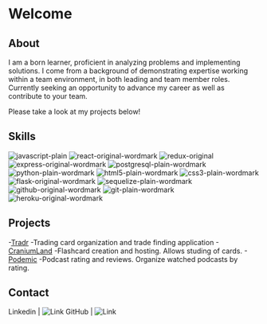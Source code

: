 # Welcome

## About
I am a born learner, proficient in analyzing problems and implementing solutions. I come from a background of demonstrating expertise working within a team environment, in both leading and team member roles. Currently seeking an opportunity to advance my career as well as contribute to your team.

Please take a look at my projects below!
## Skills

![javascript-plain](https://user-images.githubusercontent.com/72315462/119737097-bea1d180-be4c-11eb-8456-355e38f5f1c5.png)
![react-original-wordmark](https://user-images.githubusercontent.com/72315462/119737104-c1042b80-be4c-11eb-8edd-b2d43d6f9423.png)
![redux-original](https://user-images.githubusercontent.com/72315462/119737107-c2355880-be4c-11eb-9a94-a69aee6019f9.png)
![express-original-wordmark](https://user-images.githubusercontent.com/72315462/119737067-b8135a00-be4c-11eb-8997-1b864c4f2df3.png)
![postgresql-plain-wordmark](https://user-images.githubusercontent.com/72315462/119737099-bf3a6800-be4c-11eb-981b-0bc19f4470cd.png)
![python-plain-wordmark](https://user-images.githubusercontent.com/72315462/119737102-c06b9500-be4c-11eb-974d-04694070275e.png)
![html5-plain-wordmark](https://user-images.githubusercontent.com/72315462/119737095-be093b00-be4c-11eb-9e4c-af235119adab.png)
![css3-plain-wordmark](https://user-images.githubusercontent.com/72315462/119737065-b6499680-be4c-11eb-9fe9-1fb0a8a35aab.png)
![flask-original-wordmark](https://user-images.githubusercontent.com/72315462/119737077-b9dd1d80-be4c-11eb-8b0a-46df33b550ed.png)
![sequelize-plain-wordmark](https://user-images.githubusercontent.com/72315462/119737110-c2cdef00-be4c-11eb-8c8f-31407413c7eb.png)
![github-original-wordmark](https://user-images.githubusercontent.com/72315462/119737080-bb0e4a80-be4c-11eb-8a36-79a2034e87c2.png)
![git-plain-wordmark](https://user-images.githubusercontent.com/72315462/119737084-bc3f7780-be4c-11eb-91da-4687294449fa.png)
![heroku-original-wordmark](https://user-images.githubusercontent.com/72315462/119737090-bcd80e00-be4c-11eb-9b99-9dcc5811a722.png)

## Projects
-[Tradr](https://tradr-capstone.herokuapp.com/)
  -Trading card organization and trade finding application
-[CraniumLand](https://craniumland.herokuapp.com/)
  -Flashcard creation and hosting. Allows studing of cards.
-[Podemic](https://podemic.herokuapp.com/)
  -Podcast rating and reviews. Organize watched podcasts by rating.
## Contact
Linkedin | ![Link](https://www.linkedin.com/in/caleb-beachler-943198128/)
GitHub | ![Link](https://github.com/cpbeachler)


<!-- ## Welcome to GitHub Pages

You can use the [editor on GitHub](https://github.com/cpbeachler/cpbeachler.github.io/edit/master/index.md) to maintain and preview the content for your website in Markdown files.

Whenever you commit to this repository, GitHub Pages will run [Jekyll](https://jekyllrb.com/) to rebuild the pages in your site, from the content in your Markdown files.

### Markdown

Markdown is a lightweight and easy-to-use syntax for styling your writing. It includes conventions for

```markdown
Syntax highlighted code block

# Header 1
## Header 2
### Header 3

- Bulleted
- List

1. Numbered
2. List

**Bold** and _Italic_ and `Code` text

[Link](url) and ![Image](src)
```

For more details see [GitHub Flavored Markdown](https://guides.github.com/features/mastering-markdown/).

### Jekyll Themes

Your Pages site will use the layout and styles from the Jekyll theme you have selected in your [repository settings](https://github.com/cpbeachler/cpbeachler.github.io/settings/pages). The name of this theme is saved in the Jekyll `_config.yml` configuration file.

### Support or Contact

Having trouble with Pages? Check out our [documentation](https://docs.github.com/categories/github-pages-basics/) or [contact support](https://support.github.com/contact) and we’ll help you sort it out. -->

